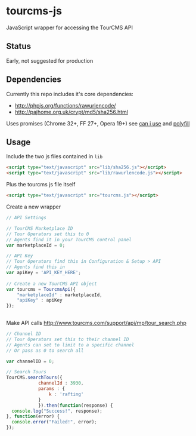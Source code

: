 # tourcms-js

JavaScript wrapper for accessing the TourCMS API

## Status

Early, not suggested for production

## Dependencies

Currently this repo includes it's core dependencies:

* http://phpjs.org/functions/rawurlencode/
* http://pajhome.org.uk/crypt/md5/sha256.html

Uses promises (Chrome 32+, FF 27+, Opera 19+) see [can i use](http://caniuse.com/promises) and [polyfill](https://github.com/jakearchibald/es6-promise)

## Usage

Include the two js files contained in `lib` 

```html
<script type="text/javascript" src="lib/sha256.js"></script>
<script type="text/javascript" src="lib/rawurlencode.js"></script>
```

Plus the tourcms js file itself

```html
<script type="text/javascript" src="tourcms.js"></script>
```

Create a new wrapper

```js
// API Settings

// TourCMS Marketplace ID
// Tour Operators set this to 0
// Agents find it in your TourCMS control panel
var marketplaceId = 0;

// API Key
// Tour Operators find this in Configuration & Setup > API
// Agents find this in  
var apiKey = 'API_KEY_HERE';
 
// Create a new TourCMS API object
var tourcms = TourcmsApi({
	"marketplaceId" : marketplaceId, 
 	"apiKey" : apiKey
});
 
```

Make API calls
http://www.tourcms.com/support/api/mp/tour_search.php

```js
// Channel ID
// Tour Operators set this to their channel ID
// Agents can set to limit to a specific channel
// Or pass as 0 to search all

var channelID = 0;

// Search Tours
TourCMS.searchTours({
			channelId : 3930,
			params : {
				k : 'rafting'
			}
			}).then(function(response) {
  console.log("Success!", response);
}, function(error) {
  console.error("Failed!", error);
});
```